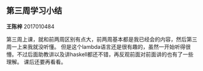 ## 第三周学习小结

**王陈梓** 2017010484  
 
第三周上课，就和前两周区别有点大，前两周基本都是我已经会的内容，然后第三周一上来我就没听懂。
但是这个lambda语言还是很有趣的，虽然一开始听得很懵。不过后面助教讲以及讲haskell都还不错，再反观前面对前面讲的也有了一些理解。
课后还要再看看。  
